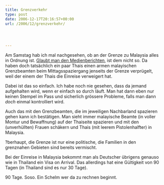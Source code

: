 ```yaml
---
title: Grenzverkehr
type: post
date: 2006-12-17T20:16:57+00:00
url: /2006/12/grenzverkehr/




---
```

Am Samstag hab ich mal nachgesehen, ob an der Grenze zu Malaysia alles in Ordnung ist. [Glaubt man den Medienberichten][1], ist dem nicht so. Da haben doch tatsächlich ein paar Thais einen armen malayischen Grenzbeamten beim Mittagsspaziergang jenseits der Grenze verprügelt, weil der einem der Thais die Einreise verweigert hat.

Dabei ist das so einfach. Ich habe noch nie gesehen, dass da jemand aufgehalten wird, wenn er einfach so durch läuft. Man hat dann eben nur keinen Stempel im Pass und sicherlich grössere Probleme, falls man dann _doch_ einmal kontrolliert wird.

Auch das mit den Grenzbeamten, die im jeweiligen Nachbarland spazieren gehen kann ich bestätigen. Man sieht immer malayische Beamte (in voller Montur und Bewaffnung) auf der Thaiseite spazieren und mit den (unverhüllten) Frauen schäkern und Thais (mit leerem Pistolenhalfter) in Malaysia.

?berhaupt, die Grenze ist nur eine politische, die Familien in den grenznahen Gebieten sind bereits vermischt.

Bei der Einreise in Malaysia bekommt man als Deutscher übrigens genauso wie in Thailand ein Visa on Arrival. Das allerdings hat eine Gültigkeit von 90 Tagen (in Thailand sind es nur 30 Tage).

90 Tage. Soso. Ein Schelm wer da zu rechnen beginnt.

 [1]: http://www.nationmultimedia.com/breakingnews/read.php?newsid=30021770
